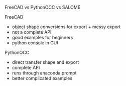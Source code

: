 FreeCAD vs PythonOCC vs SALOME

FreeCAD
- object shape conversions for export + messy export
- not a complete API
- good examples for beginners
- python console in GUI

PythonOCC
- direct transfer shape and export
- complete API
- runs through anaconda prompt
- better complicated examples
